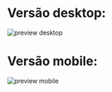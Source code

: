 
<h1> Versão desktop: </h1>

![preview desktop](https://user-images.githubusercontent.com/69219137/201402893-1ef6f549-3c8f-4c3b-85fc-f9a8918833db.png)


<h1> Versão mobile: </h1>


![preview mobile](https://user-images.githubusercontent.com/69219137/201402907-44a882fb-9266-4a6f-ac25-0c32e55453f1.png)
